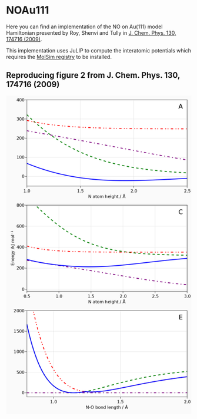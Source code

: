 # NOAu111

Here you can find an implementation of the NO on Au(111) model Hamiltonian
presented by Roy, Shenvi and Tully in [J. Chem. Phys. 130, 174716 (2009)](https://doi.org/10.1063/1.3122989).

This implementation uses JuLIP to compute the interatomic potentials which requires
the [MolSim registry](https://github.com/JuliaMolSim/MolSim) to be installed.

## Reproducing figure 2 from J. Chem. Phys. 130, 174716 (2009)

![Reproducing figure 2 from J. Chem. Phys. 130, 174716 (2009)](./plot/fig2.png)
